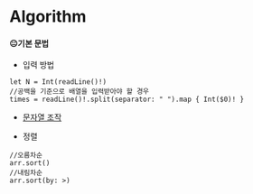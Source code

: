 # Algorithm

#### 😐기본 문법
- 입력 방법  
```
let N = Int(readLine()!)
//공백을 기준으로 배열을 입력받아야 할 경우
times = readLine()!.split(separator: " ").map { Int($0)! }
```

- [문자열 조작](String.playground/Contents.swift)  

- 정렬
```
//오름차순
arr.sort()
//내림차순
arr.sort(by: >)
```


